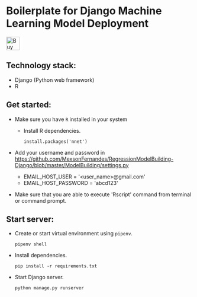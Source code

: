 # Boilerplate for Django Machine Learning Model Deployment
<a href='https://ko-fi.com/Y8Y31LBT4' target='_blank'><img height='36' style='border:0px;height:36px;' src='https://cdn.ko-fi.com/cdn/kofi3.png?v=2' border='0' alt='Buy Me a Coffee at ko-fi.com' /></a>

## Technology stack:
* Django (Python web framework)
* R

## Get started:
  - Make sure you have `R` installed in your system
    * Install R dependencies.
    
      `install.packages('nnet')`

  - Add your username and password in https://github.com/MexsonFernandes/RegressionModelBuilding-Django/blob/master/ModelBuilding/settings.py
    - EMAIL_HOST_USER = '<user_name>@gmail.com'
    - EMAIL_HOST_PASSWORD = 'abcd123'
  - Make sure that you are able to execute 'Rscript' command from terminal or command prompt.



## Start server:
  * Create or start virtual environment using `pipenv`.

    `pipenv shell`
  * Install dependencies.

    `pip install -r requirements.txt`
  * Start Django server.

    `python manage.py runserver`
